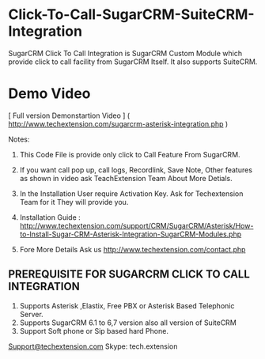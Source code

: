 Click-To-Call-SugarCRM-SuiteCRM-Integration
===========================================

SugarCRM Click To Call Integration is  SugarCRM Custom Module which provide click to call facility from SugarCRM Itself. It also supports SuiteCRM.

Demo Video 
=============================================
[ Full version  Demonstartion Video ] ( http://www.techextension.com/sugarcrm-asterisk-integration.php )

Notes:

1. This Code File is provide only click to Call Feature From SugarCRM.

2. If you want call pop up, call logs, Recordlink, Save Note, Other features as shown in video ask TeachExtension Team About More Detials.

3. In the Installation User require Activation Key. Ask for Techextension Team for it They will provide you. 

4. Installation Guide : http://www.techextension.com/support/CRM/SugarCRM/Asterisk/How-to-Install-Sugar-CRM-Asterisk-Integration-SugarCRM-Modules.php 

5. Fore More Details Ask us http://www.techextension.com/contact.php


PREREQUISITE FOR SUGARCRM CLICK TO CALL INTEGRATION
------------------------------------------------------

1. Supports Asterisk ,Elastix, Free PBX or Asterisk Based Telephonic Server.
2. Supports SugarCRM 6.1 to 6,7 version also all version of SuiteCRM
3. Support Soft phone or Sip based hard Phone.

Support@techextension.com
Skype: tech.extension
